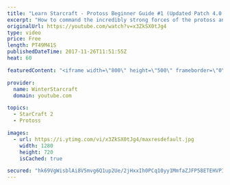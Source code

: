 ```yaml
---
title: "Learn Starcraft - Protoss Beginner Guide #1 (Updated Patch 4.0 FREE TO PLAY)"
excerpt: "How to command the incredibly strong forces of the protoss and cover weaknesses against the other inferior races. Updated for patch 4.0! This guide is not intended for COMPLETELY new players, but those who have played several games/campaign missions and grasp the very basics."
originalUrl: https://youtube.com/watch?v=x3ZkSX0tJg4
type: video
price: Free
length: PT49M41S
publishedDateTime: 2017-11-26T11:51:55Z
heat: 60

featuredContent: "<iframe width=\"800\" height=\"500\" frameborder=\"0\" src=\"https://www.youtube.com/embed/x3ZkSX0tJg4\" allow=\"accelerometer; autoplay; encrypted-media; gyroscope; picture-in-picture\" allowfullscreen></iframe>"

provider:
  name: WinterStarcraft
  domain: youtube.com

topics:
  - StarCraft 2
  - Protoss

images:
  - url: https://i.ytimg.com/vi/x3ZkSX0tJg4/maxresdefault.jpg
    width: 1280
    height: 720
    isCached: true

secured: "hk69VgWisblAi8V5mvg6Q1up2Ue/2jHxxIh0PCq10yy1MmfaZJFP58ETEHVPIr6RPw95E1TSQCDdicHWZG2e/cY58+gkcAWErD7a5uHGYdUFoJ+Xc4YQi3P4GP1hIGCwIA21nQo3nrxX2HED3E/mDIKu2nVxwOIbYcIArjvIqOwlIS6tVgvGBz8UN6XdzwN9C4WupqJb/Zr0+pRJrsz1KzQf3fklXcb+btg0UgzKbOsBItT7PaJIh5JeNRVrdy8piTlLb4jE4tbeTNK3n+AqdqCvlp5+I1ctWd+2cXdsqWO4PaTL7txNPDsvFSpchmDYYSTv2qa/ZMwCN+iUt1CjCgYpneDRPJGjg+AEYDfuHafuANuNxX/Krg8lb1EqxVYxYow4JvmjQir5rwRSelE53ijg/HmWOqQ3Rahyzf4FTA3KMaZ3tNk5+fu6T8RkSC4j;fj9WhJ0HpVGEPRjQAn5o/g=="
---
```



